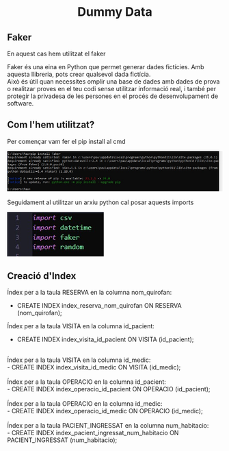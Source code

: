 # <p align="center">  Dummy Data  </p>
Faker
-------------
En aquest cas hem utilitzat el faker

Faker és una eina en Python que permet generar dades fictícies. Amb aquesta llibreria, pots crear qualsevol dada fictícia.
<br>
Això és útil quan necessites omplir una base de dades amb dades de prova o realitzar proves en el teu codi sense utilitzar informació real, i també per protegir la privadesa de les persones en el procés de desenvolupament de software. 



Com l'hem utilitzat?
-----
Per començar vam fer el pip install al cmd

![i1](fotos/pip.jpg)

Seguidament al utilitzar un arxiu python cal posar aquests imports

![i2](fotos/imports.jpg)


Creació d'Index
---------------
Índex per a la taula RESERVA en la columna nom_quirofan:
- CREATE INDEX index_reserva_nom_quirofan ON RESERVA (nom_quirofan);

Índex per a la taula VISITA en la columna id_pacient:
<br>
- CREATE INDEX index_visita_id_pacient ON VISITA (id_pacient); <br>
<br>
Índex per a la taula VISITA en la columna id_medic:
<br>
- CREATE INDEX index_visita_id_medic ON VISITA (id_medic); <br>
<br>
Índex per a la taula OPERACIO en la columna id_pacient:
<br>
- CREATE INDEX index_operacio_id_pacient ON OPERACIO (id_pacient); <br>
<br>
Índex per a la taula OPERACIO en la columna id_medic:
<br>
- CREATE INDEX index_operacio_id_medic ON OPERACIO (id_medic); <br>
<br>
Índex per a la taula PACIENT_INGRESSAT en la columna num_habitacio:
<br>
- CREATE INDEX index_pacient_ingressat_num_habitacio ON PACIENT_INGRESSAT (num_habitacio);
